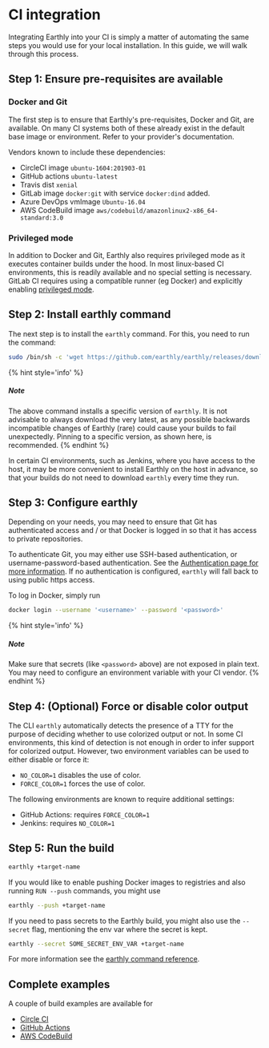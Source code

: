 # CI integration

Integrating Earthly into your CI is simply a matter of automating the same steps you would use for your local installation. In this guide, we will walk through this process.

## Step 1: Ensure pre-requisites are available

### Docker and Git

The first step is to ensure that Earthly's pre-requisites, Docker and Git, are available. On many CI systems both of these already exist in the default base image or environment. Refer to your provider's documentation.

Vendors known to include these dependencies:

* CircleCI image `ubuntu-1604:201903-01`
* GitHub actions `ubuntu-latest`
* Travis dist `xenial`
* GitLab image `docker:git` with service `docker:dind` added.
* Azure DevOps vmImage `Ubuntu-16.04`
* AWS CodeBuild image `aws/codebuild/amazonlinux2-x86_64-standard:3.0`

### Privileged mode

In addition to Docker and Git, Earthly also requires privileged mode as it executes container builds under the hood. In most linux-based CI environments, this is readily available and no special setting is necessary. GitLab CI requires using a compatible runner (eg Docker) and explicitly enabling [privileged mode](https://docs.gitlab.com/runner/executors/docker.html#the-privileged-mode).

## Step 2: Install earthly command

The next step is to install the `earthly` command. For this, you need to run the command:

```bash
sudo /bin/sh -c 'wget https://github.com/earthly/earthly/releases/download/v0.4.0/earthly-linux-amd64 -O /usr/local/bin/earthly && chmod +x /usr/local/bin/earthly'
```

{% hint style='info' %}
##### Note

The above command installs a specific version of `earthly`. It is not advisable to always download the very latest, as any possible backwards incompatible changes of Earthly (rare) could cause your builds to fail unexpectedly. Pinning to a specific version, as shown here, is recommended.
{% endhint %}

In certain CI environments, such as Jenkins, where you have access to the host, it may be more convenient to install Earthly on the host in advance, so that your builds do not need to download `earthly` every time they run.

## Step 3: Configure earthly

Depending on your needs, you may need to ensure that Git has authenticated access and / or that Docker is logged in so that it has access to private repositories.

To authenticate Git, you may either use SSH-based authentication, or username-password-based authentication. See the [Authentication page for more information](./auth.md). If no authentication is configured, `earthly` will fall back to using public https access.

To log in Docker, simply run

```bash
docker login --username '<username>' --password '<password>'
```

{% hint style='info' %}
##### Note

Make sure that secrets (like `<password>` above) are not exposed in plain text. You may need to configure an environment variable with your CI vendor.
{% endhint %}

## Step 4: (Optional) Force or disable color output

The CLI `earthly` automatically detects the presence of a TTY for the purpose of deciding whether to use colorized output or not. In some CI environments, this kind of detection is not enough in order to infer support for colorized output. However, two environment variables can be used to either disable or force it:

* `NO_COLOR=1` disables the use of color.
* `FORCE_COLOR=1` forces the use of color.

The following environments are known to require additional settings:

* GitHub Actions: requires `FORCE_COLOR=1`
* Jenkins: requires `NO_COLOR=1`

## Step 5: Run the build

```bash
earthly +target-name
```

If you would like to enable pushing Docker images to registries and also running `RUN --push` commands, you might use

```bash
earthly --push +target-name
```

If you need to pass secrets to the Earthly build, you might also use the `--secret` flag, mentioning the env var where the secret is kept.

```bash
earthly --secret SOME_SECRET_ENV_VAR +target-name
```

For more information see the [earthly command reference](../earthly-command/earthly-command.md).

## Complete examples

A couple of build examples are available for

* [Circle CI](../examples/circle-integration.md)
* [GitHub Actions](../examples/gh-actions-integration.md)
* [AWS CodeBuild](../examples/codebuild-integration.md)
